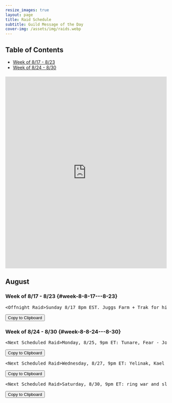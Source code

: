 ```yaml
---
resize_images: true
layout: page
title: Raid Schedule
subtitle: Guild Message of the Day
cover-img: /assets/img/raids.webp
---
```


## Table of Contents

- [Week of 8/17 - 8/23](#week-8-8-17---8-23)
- [Week of 8/24 - 8/30](#week-8-8-24---8-30)

<div class="calendar-container" style="margin: 20px 0;">
<iframe src="https://calendar.google.com/calendar/embed?src=66d83074080df7c55ea03673842f6e7b2c2f37ce0c38edf7137603c80e399802%40group.calendar.google.com&ctz=America%2FNew_York" 
style="border: 0" 
width="100%" 
height="600" 
frameborder="0" 
scrolling="no">
</iframe>
</div>


## August


### Week of 8/17 - 8/23 {#week-8-8-17---8-23}

<div class="copy-text-container"><pre class="copy-text-content" id="copy-box-jjzl3d1zw">&lt;Offnight Raid&gt;Sunday 8/17 8pm EST. Juggs Farm + Trak for his tooths ( - Join us at formerglory.lol</pre><button class="copy-button" onclick="copyText('copy-box-jjzl3d1zw')">Copy to Clipboard</button></div>


### Week of 8/24 - 8/30 {#week-8-8-24---8-30}

<div class="copy-text-container"><pre class="copy-text-content" id="copy-box-avsf68gqu">&lt;Next Scheduled Raid&gt;Monday, 8/25, 9pm ET: Tunare, Fear - Join us at formerglory.lol</pre><button class="copy-button" onclick="copyText('copy-box-avsf68gqu')">Copy to Clipboard</button></div>

<div class="copy-text-container"><pre class="copy-text-content" id="copy-box-5zjrgj4c6">&lt;Next Scheduled Raid&gt;Wednesday, 8/27, 9pm ET: Yelinak, Kael                                                                                                                                               •Friday, 8/29, 9pm ET: Klandi, Zlandi, Sontalak, HOT Clear, - Join us at formerglory.lol</pre><button class="copy-button" onclick="copyText('copy-box-5zjrgj4c6')">Copy to Clipboard</button></div>

<div class="copy-text-container"><pre class="copy-text-content" id="copy-box-lqmt71qms">&lt;Next Scheduled Raid&gt;Saturday, 8/30, 9pm ET: ring war and sleepers tomb - Join us at formerglory.lol</pre><button class="copy-button" onclick="copyText('copy-box-lqmt71qms')">Copy to Clipboard</button></div>

